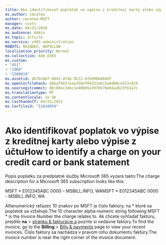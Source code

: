 ```yaml
---
title: Ako identifikovať poplatok vo výpise z kreditnej karty alebo výpise z účtu
ms.author: cmcatee
author: cmcatee-MSFT
manager: scotv
ms.date: 04/21/2020
ms.audience: Admin
ms.topic: article
ms.service: o365-administration
ROBOTS: NOINDEX, NOFOLLOW
localization_priority: Normal
ms.collection: Adm_O365
ms.custom:
- "451"
- "1960"
- "1500019"
ms.assetid: db7b34b7-0843-4f4b-9222-bfb998b860df
ms.openlocfilehash: b8bafbb57aae358df04332a6c5a6d00ce523c810
ms.sourcegitcommit: 8bc60ec34bc1e40685e3976576e04a2623f63a7c
ms.translationtype: MT
ms.contentlocale: sk-SK
ms.lasthandoff: 04/15/2021
ms.locfileid: "51810859"
---
```

# <a name="how-to-identify-a-charge-on-your-credit-card-or-bank-statement"></a><span data-ttu-id="605fc-102">Ako identifikovať poplatok vo výpise z kreditnej karty alebo výpise z účtu</span><span class="sxs-lookup"><span data-stu-id="605fc-102">How to identify a charge on your credit card or bank statement</span></span>

<span data-ttu-id="605fc-103">Popis poplatku za predplatné služby Microsoft 365 vyzerá takto:</span><span class="sxs-lookup"><span data-stu-id="605fc-103">The charge description for a Microsoft 365 subscription looks like this:</span></span>
  
<span data-ttu-id="605fc-104">MSFT \* E012345ABC 0000 – MSBILL.INFO, WA</span><span class="sxs-lookup"><span data-stu-id="605fc-104">MSFT \* E012345ABC 0000 - MSBILL.INFO, WA</span></span>
  
<span data-ttu-id="605fc-105">Alfanumerický reťazec 10 znakov po MSFT je číslo faktúry, na \* ktoré sa poplatok sa vzťahuje.</span><span class="sxs-lookup"><span data-stu-id="605fc-105">The 10 character alpha-numeric string following MSFT \* is the Invoice Number the charge relates to.</span></span> <span data-ttu-id="605fc-106">Ak chcete vyhľadať faktúru, prejdite **na** \> [stránku & fakturácie a](https://go.microsoft.com/fwlink/p/?linkid=848039) pozrite si nedávne faktúry.</span><span class="sxs-lookup"><span data-stu-id="605fc-106">To find the invoice, go to the **Billing** \> [Bills & payments](https://go.microsoft.com/fwlink/p/?linkid=848039) page to view your recent invoices.</span></span> <span data-ttu-id="605fc-107">Číslo faktúry sa nachádza v pravom rohu dokumentu faktúry.</span><span class="sxs-lookup"><span data-stu-id="605fc-107">The invoice number is near the right corner of the invoice document.</span></span>